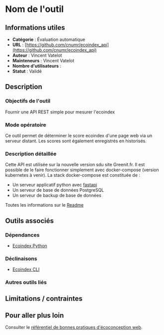# Nom de l'outil

## Informations utiles

 - __Catégorie__ : Évaluation automatique
 - __URL__ : [https://github.com/cnumr/ecoindex_api](https://github.com/cnumr/ecoindex_api)
 - __Auteur__ : Vincent Vatelot
 - __Mainteneurs__ : Vincent Vatelot
 - __Nombre d'utilisateurs__ : 
 - __Statut__ : Validé

## Description

### Objectifs de l'outil

Fournir une API REST simple pour mesurer l'ecoindex

### Mode opératoire

Ce outil permet de déterminer le score ecoindex d'une page web via un serveur distant. Les scores sont également enregistrés en historisés.

### Description détaillée

Cette API est utilisée sur la nouvelle version sdu site Greenit.fr. Il est possible de le faire fonctionner simplement avec docker-compose (version kubernetes à venir). La stack docker-compose est constituée de :

- Un serveur applicatif python avec [fastapi](https://fastapi.tiangolo.com/)
- Un serveur de base de données PostgreSQL
- Un serveur de backup de base de données

Toutes les informations sur le [Readme](https://github.com/cnumr/ecoindex_api/blob/master/README.md)

## Outils associés

### Dépendances

- [Ecoindex Python](https://github.com/cnumr/ecoindex_python)

### Déclinaisons

- [Ecoindex CLI](https://github.com/cnumr/ecoindex_cli)

### Autres outils liés


## Limitations / contraintes


## Pour aller plus loin

Consulter le [référentiel de bonnes pratiques d'écoconception web](https://collectif.greenit.fr/ecoconception-web/).
